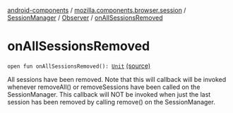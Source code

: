 [android-components](../../../index.md) / [mozilla.components.browser.session](../../index.md) / [SessionManager](../index.md) / [Observer](index.md) / [onAllSessionsRemoved](./on-all-sessions-removed.md)

# onAllSessionsRemoved

`open fun onAllSessionsRemoved(): `[`Unit`](https://kotlinlang.org/api/latest/jvm/stdlib/kotlin/-unit/index.html) [(source)](https://github.com/mozilla-mobile/android-components/blob/master/components/browser/session/src/main/java/mozilla/components/browser/session/SessionManager.kt#L380)

All sessions have been removed. Note that this will callback will be invoked whenever
removeAll() or removeSessions have been called on the
SessionManager. This callback will NOT be invoked when just the last
session has been removed by calling remove() on the SessionManager.

